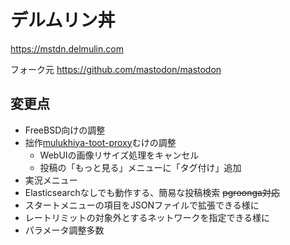 # デルムリン丼

https://mstdn.delmulin.com

フォーク元 https://github.com/mastodon/mastodon

## 変更点

- FreeBSD向けの調整
- 拙作[mulukhiya-toot-proxy](https://github.com/pooza/mulukhiya-toot-proxy)むけの調整
  - WebUIの画像リサイズ処理をキャンセル
  - 投稿の「もっと見る」メニューに「タグ付け」追加
- 実況メニュー
- Elasticsearchなしでも動作する、簡易な投稿検索 ~~pgroonga対応~~
- スタートメニューの項目をJSONファイルで拡張できる様に
- レートリミットの対象外とするネットワークを指定できる様に
- パラメータ調整多数
